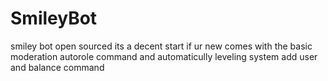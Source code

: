 # SmileyBot
smiley bot  open sourced its a decent start if ur new  comes with the basic moderation autorole command and automaticully leveling system add user and balance command 
